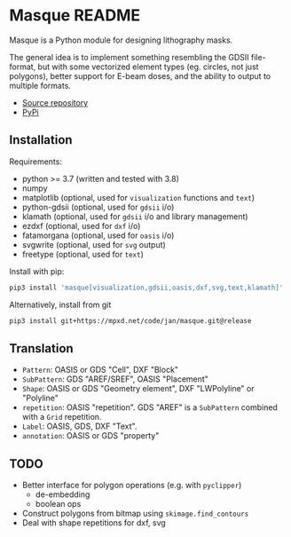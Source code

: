 # Masque README

Masque is a Python module for designing lithography masks.

The general idea is to implement something resembling the GDSII file-format, but
with some vectorized element types (eg. circles, not just polygons), better support for
E-beam doses, and the ability to output to multiple formats.

- [Source repository](https://mpxd.net/code/jan/masque)
- [PyPi](https://pypi.org/project/masque)


## Installation

Requirements:
* python >= 3.7 (written and tested with 3.8)
* numpy
* matplotlib (optional, used for `visualization` functions and `text`)
* python-gdsii (optional, used for `gdsii` i/o)
* klamath (optional, used for `gdsii` i/o and library management)
* ezdxf (optional, used for `dxf` i/o)
* fatamorgana (optional, used for `oasis` i/o)
* svgwrite (optional, used for `svg` output)
* freetype (optional, used for `text`)


Install with pip:
```bash
pip3 install 'masque[visualization,gdsii,oasis,dxf,svg,text,klamath]'
```

Alternatively, install from git
```bash
pip3 install git+https://mpxd.net/code/jan/masque.git@release
```

## Translation
- `Pattern`: OASIS or GDS "Cell", DXF "Block"
- `SubPattern`: GDS "AREF/SREF", OASIS "Placement"
- `Shape`: OASIS or GDS "Geometry element", DXF "LWPolyline" or "Polyline"
- `repetition`: OASIS "repetition". GDS "AREF" is a `SubPattern` combined with a `Grid` repetition.
- `Label`: OASIS, GDS, DXF "Text".
- `annotation`: OASIS or GDS "property"


## TODO

* Better interface for polygon operations (e.g. with `pyclipper`)
    - de-embedding
    - boolean ops
* Construct polygons from bitmap using `skimage.find_contours`
* Deal with shape repetitions for dxf, svg
